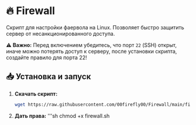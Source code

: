 # 🔥 Firewall  

Скрипт для настройки фаервола на Linux. Позволяет быстро защитить сервер от несанкционированного доступа.  

⚠ **Важно:** Перед включением убедитесь, что порт `22` (SSH) открыт, иначе можно потерять доступ к серверу, после установки скрипта, создайте правило для порта 22!  

## 📥 Установка и запуск  

1. **Скачать скрипт:**  
   ```sh
   wget https://raw.githubusercontent.com/00firefly00/Firewall/main/firewall.sh

2. **Дать права:**
    '''sh
   chmod +x firewall.sh
